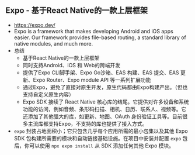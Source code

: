 ## Expo - 基于React Native的一款上层框架
- https://expo.dev/
- Expo is a framework that makes developing Android and iOS apps easier. Our framework provides file-based routing, a standard library of native modules, and much more. 
- 总结
	- 基于React Native的一款上层框架
	- 同时支持Android、iOS 和 Web的跨端开发
	- 提供了Expo CLI脚手架、Expo Go沙箱、EAS 构建、EAS 提交、EAS 更新、Expo Router、Expo module API 等一系列扩展功能
	- 通过Expo，避免了直接对原生开发，原生代码都由Expo构建产出。（但也支持自定义原生内容）
	- Expo SDK 接续了 React Native 核心库的结尾。它提供对许多设备和系统功能的访问，例如音频、条形码扫描、相机、日历、联系人、视频等。它还添加了其他强大的库，如更新、地图、OAuth 身份验证工具等。目前很多主流库都支持Expo，不支持的库也提供了接入方式。
- `expo` 封装占地面积小；它只包含几乎每个应用所需的最小包集以及其他 Expo SDK 包构建所需要的模块和自动链接基础设施。在项目中安装并配置 `expo` 包后，你可以使用 `npx expo install` 从 SDK 添加任何其他 Expo 模块。
